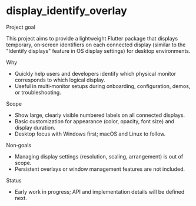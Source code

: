 <!--
This README describes the package. If you publish this package to pub.dev,
this README's contents appear on the landing page for your package.

For information about how to write a good package README, see the guide for
[writing package pages](https://dart.dev/tools/pub/writing-package-pages).

For general information about developing packages, see the Dart guide for
[creating packages](https://dart.dev/guides/libraries/create-packages)
and the Flutter guide for
[developing packages and plugins](https://flutter.dev/to/develop-packages).
-->

# display_identify_overlay

Project goal

This project aims to provide a lightweight Flutter package that displays temporary, on‑screen identifiers on each connected display (similar to the "Identify displays" feature in OS display settings) for desktop environments.

Why
- Quickly help users and developers identify which physical monitor corresponds to which logical display.
- Useful in multi‑monitor setups during onboarding, configuration, demos, or troubleshooting.

Scope
- Show large, clearly visible numbered labels on all connected displays.
- Basic customization for appearance (color, opacity, font size) and display duration.
- Desktop focus with Windows first; macOS and Linux to follow.

Non‑goals
- Managing display settings (resolution, scaling, arrangement) is out of scope.
- Persistent overlays or window management features are not included.

Status
- Early work in progress; API and implementation details will be defined next.
